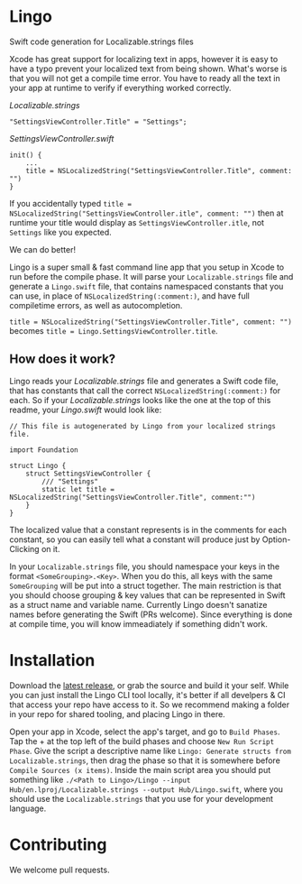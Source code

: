 # Lingo
Swift code generation for Localizable.strings files

Xcode has great support for localizing text in apps, however it is easy to have a typo prevent your localized text from being shown. What's worse is that you will not get a compile time error. You have to ready all the text in your app at runtime to verify if everything worked correctly.

*Localizable.strings*

```
"SettingsViewController.Title" = "Settings";
```

*SettingsViewController.swift*

```
init() {
	...
	title = NSLocalizedString("SettingsViewController.Title", comment: "")
}
```
If you accidentally typed `title = NSLocalizedString("SettingsViewController.itle", comment: "")` then at runtime your title would display as `SettingsViewController.itle`, not `Settings` like you expected.

We can do better!

Lingo is a super small & fast command line app that you setup in Xcode to run before the compile phase. It will parse your `Localizable.strings` file and generate a `Lingo.swift` file, that contains namespaced constants that you can use, in place of `NSLocalizedString(:comment:)`, and have full compiletime errors, as well as autocompletion.

`title = NSLocalizedString("SettingsViewController.Title", comment: "")` becomes `title = Lingo.SettingsViewController.title`.

## How does it work?
Lingo reads your *Localizable.strings* file and generates a Swift code file, that has constants that call the correct `NSLocalizedString(:comment:)` for each. So if your *Localizable.strings* looks like the one at the top of this readme, your *Lingo.swift* would look like:

```
// This file is autogenerated by Lingo from your localized strings file.

import Foundation

struct Lingo {
    struct SettingsViewController {
        /// "Settings"
        static let title = NSLocalizedString("SettingsViewController.Title", comment:"")
    }
}
```

The localized value that a constant represents is in the comments for each constant, so you can easily tell what a constant will produce just by Option-Clicking on it.

In your `Localizable.strings` file, you should namespace your keys in the format `<SomeGrouping>.<Key>`. When you do this, all keys with the same `SomeGrouping` will be put into a struct together. The main restriction is that you should choose grouping & key values that can be represented in Swift as a struct name and variable name. Currently Lingo doesn't sanatize names before generating the Swift (PRs welcome). Since everything is done at compile time, you will know immeadiately if something didn't work.

# Installation
Download the [latest release](https://github.com/Mobelux/Lingo/releases/latest), or grab the source and build it your self. While you can just install the Lingo CLI tool locally, it's better if all develpers & CI that access your repo have access to it. So we recommend making a folder in your repo for shared tooling, and placing Lingo in there.

Open your app in Xcode, select the app's target, and go to `Build Phases`. Tap the +  at the top left of the build phases and choose `New Run Script Phase`. Give the script a descriptive name like `Lingo: Generate structs from Localizable.strings`, then drag the phase so that it is somewhere before `Compile Sources (x items)`. Inside the main script area you should put something like `./<Path to Lingo>/Lingo --input Hub/en.lproj/Localizable.strings --output Hub/Lingo.swift`, where you should use the `Localizable.strings` that you use for your development language. 

# Contributing
We welcome pull requests.
